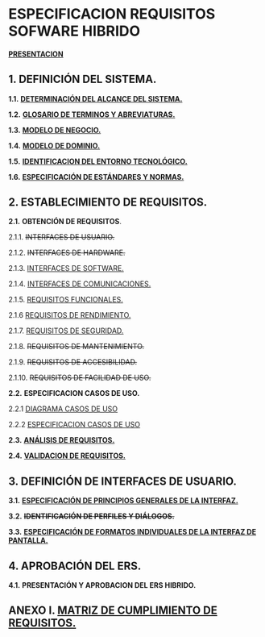 # **ESPECIFICACION REQUISITOS SOFWARE HIBRIDO** 

#### [PRESENTACION](documentos/presentacionERSHIBRIDO.md)

## **1.**      **DEFINICIÓN DEL SISTEMA.**        

**1.1.**         **[DETERMINACIÓN DEL ALCANCE DEL SISTEMA.](documentos/determinacionAlcanceDelSistema.md)**         

**1.2.**         **[GLOSARIO DE TERMINOS Y ABREVIATURAS.](documentos/glosariodeTerminosYAbreviaturas.md)**         

**1.3.**         **[MODELO DE NEGOCIO.](https://www.draw.io/?lightbox=1&highlight=0000ff&edit=_blank&layers=1&nav=1&title=modelo%20de%20negocio.drawio#Uhttps%3A%2F%2Fraw.githubusercontent.com%2FDptoSIC%2FGestion_Alumnos%2Fmaster%2FERS%2Fdocumentos%2Fmodelo%2520de%2520negocio.drawio)**         

**1.4.**         **[MODELO DE DOMINIO.](https://www.draw.io/?lightbox=1&highlight=0000ff&edit=_blank&layers=1&nav=1&title=MODELO%20DE%20DOMINIO.drawio#Uhttps%3A%2F%2Fraw.githubusercontent.com%2FDptoSIC%2FGestion_Alumnos%2Fmaster%2FERS%2Fdocumentos%2FMODELO%2520DE%2520DOMINIO.drawio)**         

**1.5.**         **[IDENTIFICACION DEL ENTORNO TECNOLÓGICO.](documentos/identificacionEntornoTecnologico.md)**         

**1.6.**         **[ESPECIFICACIÓN DE ESTÁNDARES Y NORMAS.](documentos/especificacionEstandaresYNormas.md)**         

## **2.**        **ESTABLECIMIENTO DE REQUISITOS.**        

**2.1.**         **OBTENCIÓN DE REQUISITOS**.        

2.1.1.        ~~INTERFACES DE USUARIO.~~       

2.1.2.        ~~INTERFACES DE HARDWARE.~~        

2.1.3.        [INTERFACES DE SOFTWARE.](documentos/requisitosSoftware.md)        

2.1.4.        [INTERFACES DE COMUNICACIONES.](documentos/requisitosComunicaciones.md)        

2.1.5.        [REQUISITOS FUNCIONALES.](documentos/requisitosFuncionales.md) 

2.1.6         [REQUISITOS DE RENDIMIENTO.](documentos/requisitosRendimiento.md)

2.1.7.        [REQUISITOS DE SEGURIDAD.](documentos/requisitosSeguridad.md)        

2.1.8.        ~~REQUISITOS DE MANTENIMIENTO.~~        

2.1.9.        ~~REQUISITOS DE ACCESIBILIDAD.~~        

2.1.10.        ~~REQUISITOS DE FACILIDAD DE USO.~~        

**2.2.**         **ESPECIFICACION CASOS DE USO.** 

2.2.1         [DIAGRAMA CASOS DE USO](documentos/diagramaCasosUso.md)    

2.2.2           [ESPECIFICACION CASOS DE USO](documentos/especificacionCasosUso.md)

**2.3.**         [**ANÁLISIS DE REQUISITOS.**](documentos/analisisDeRequisitos.md)         

**2.4.**         [**VALIDACION DE REQUISITOS.**](documentos/validacionDeRequisitos.md)         

## **3.**        **DEFINICIÓN DE INTERFACES DE USUARIO.**        

**3.1.**         [**ESPECIFICACIÓN DE PRINCIPIOS GENERALES DE LA INTERFAZ.**](documentos/especificacionInterfaz.md)        

**3.2.**         ~~**IDENTIFICACIÓN DE PERFILES Y DIÁLOGOS.**~~         

**3.3.**         [**ESPECIFICACIÓN DE FORMATOS INDIVIDUALES DE LA INTERFAZ DE PANTALLA.**](documentos/formatoInterfazDePantalla.md)         

## **4.**        **APROBACIÓN DEL ERS.**        

**4.1.**         **PRESENTACIÓN Y APROBACION DEL ERS HIBRIDO.**         

## **ANEXO I.**    **[MATRIZ DE CUMPLIMIENTO DE REQUISITOS.](documentos/matrizTrazabilidad.md)**         
